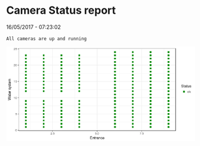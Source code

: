 Camera Status report
================
16/05/2017 - 07:23:02

    All cameras are up and running

![](camreport_files/figure-markdown_github/unnamed-chunk-2-1.png)
